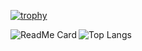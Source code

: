 [![trophy](https://github-profile-trophy.vercel.app/?username=nnsnodnb)](https://github.com/ryo-ma/github-profile-trophy)

<a href="https://github.com/anuraghazra/github-readme-stats">
  <img align="left" src="https://github-readme-stats.vercel.app/api?username=nnsnodnb&count_private=true&show_icons=true" alt="ReadMe Card">
</a>
<a href="https://github.com/anuraghazra/github-readme-stats">
  <img align="left" src="https://github-readme-stats.vercel.app/api/top-langs/?username=nnsnodnb&hide=javascript,php" alt="Top Langs">
</a>
